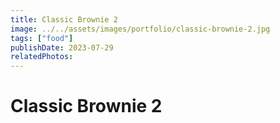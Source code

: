 ```yaml
---
title: Classic Brownie 2
image: ../../assets/images/portfolio/classic-brownie-2.jpg
tags: ["food"]
publishDate: 2023-07-29
relatedPhotos:
---
```

# Classic Brownie 2
